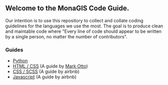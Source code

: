 ## Welcome to the MonaGIS Code Guide.

Our intention is to use this repository to collect and collate coding guidelines for the languages we use the most. The goal is to produce clean and maintable code where "Every line of code should appear to be written by a single person, no matter the number of contributors".

### Guides

- [Python](python.md)
- [HTML / CSS](http://codeguide.co/) (A guide by [Mark Otto](https://twitter.com/mdo))
- [CSS / SCSS](https://github.com/airbnb/css) (A guide by airbnb)
- [Javascript](https://github.com/airbnb/javascript) (A guide by airbnb)

